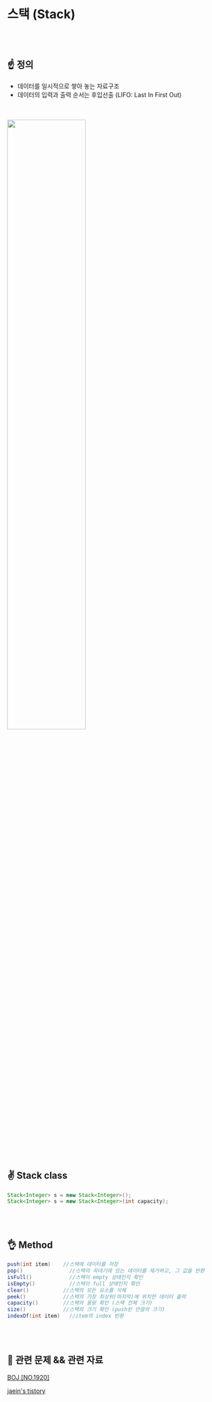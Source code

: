 # 스택 (Stack)
<br></br>
## :point_up: 정의
* 데이터를 일시적으로 쌓아 놓는 자료구조
* 데이터의 입력과 출력 순서는 후입선출 (LIFO: Last In First Out)  
<br></br>
<img src = "https://user-images.githubusercontent.com/101400945/221166028-ded2a522-865d-4e85-aaa6-6ab0472a426c.jpg" width="60%" height="60%">


<br></br>


## :v: Stack class
```java
Stack<Integer> s = new Stack<Integer>();
Stack<Integer> s = new Stack<Integer>(int capacity);                       // 스택의 capacity 결정
```


<br></br>
## :ok_hand: Method
```java
push(int item)	  //스택에 데이터를 저장
pop()	            //스택의 꼭대기에 있는 데이터를 제거하고, 그 값을 반환
isFull()	        //스택이 empty 상태인지 확인
isEmpty()       	//스택이 full 상태인지 확인
clear()	          //스택의 모든 요소를 삭제
peek()	          //스택의 가장 최상위(마지막)에 위치한 데이터 출력
capacity()	      //스택의 용량 확인 (스택 전체 크기)
size()	          //스택의 크기 확인 (push된 만큼의 크기)
indexOf(int item)	//item의 index 반환
```


<br></br>
## :metal: 관련 문제 && 관련 자료
<a href="https://www.acmicpc.net/problem/1920" rel="nofollow">BOJ [NO.1920]</a></p>
<a href="https://wodlszz.tistory.com/11" rel="nofollow"> jaein's tistory</a></p>
